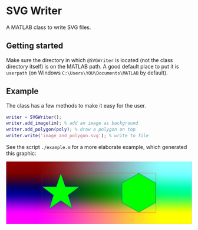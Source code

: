 # SVG Writer

A MATLAB class to write SVG files.

## Getting started

Make sure the directory in which `@SVGWriter` is located (not the class directory itself) is on the MATLAB path.
A good default place to put it is `userpath` (on Windows `C:\Users\YOU\Documents\MATLAB` by default).

## Example

The class has a few methods to make it easy for the user.

```matlab
writer = SVGWriter();
writer.add_image(im); % add an image as background
writer.add_polygon(poly); % draw a polygon on top
writer.write('image_and_polygon.svg'); % write to file
```

See the script `./example.m` for a more elaborate example, which generated this graphic:

![](./example.svg)
